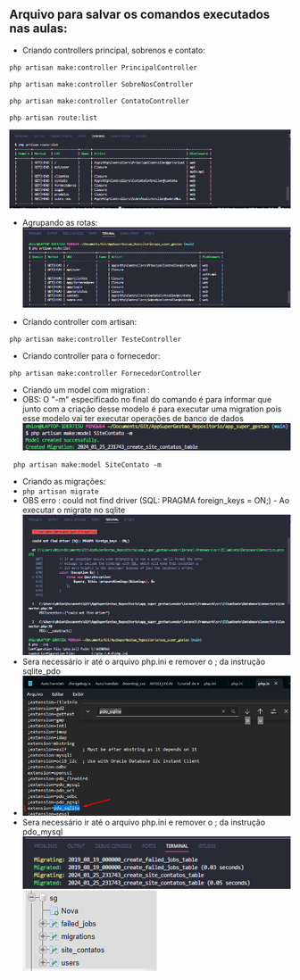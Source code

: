 ## Arquivo para salvar os comandos executados nas aulas:

* Criando controllers principal, sobrenos e contato:
```
php artisan make:controller PrincipalController
```
```
php artisan make:controller SobreNosController
```
```
php artisan make:controller ContatoController
```
```
php artisan route:list
```
![Alt text](image.png)

* Agrupando as rotas:
![Alt text](image-1.png)

* Criando controller com artisan:
```
php artisan make:controller TesteController
```
* Criando controller para o fornecedor:
```
php artisan make:controller FornecedorController
```
* Criando um model com migration :
* OBS: O "-m" especificado no final do comando é para informar que junto com a criação desse modelo é para executar uma migration
pois esse modelo vai ter executar operações de banco de dados
![Alt text](image-2.png)
```
 php artisan make:model SiteContato -m
```
* Criando as migrações:
* ```php artisan migrate```
* OBS erro :  could not find driver (SQL: PRAGMA foreign_keys = ON;) - Ao executar o migrate no sqlite
![Alt text](image-3.png)
* Sera necessário ir até o arquivo php.ini e remover o ; da instrução  sqlite_pdo
* ![Alt text](image-4.png)
* Sera necessário ir até o arquivo php.ini e remover o ; da instrução  pdo_mysql
![Alt text](image-5.png)
![Alt text](image-6.png)
